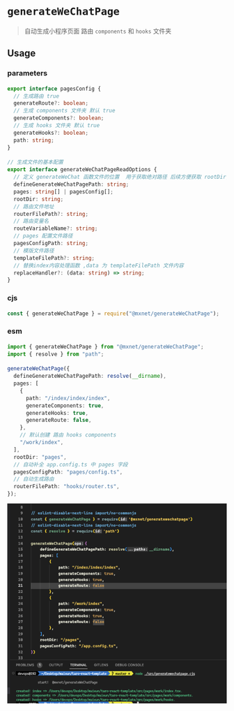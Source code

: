<!--
 * @Author: 邱狮杰
 * @Date: 2022-08-05 22:24:30
 * @LastEditTime: 2022-08-13 17:02:20
 * @Description:
 * @FilePath: /repo/script/generateWeChatPage/README.md
-->

# `generateWeChatPage`

> 自动生成小程序页面 路由 `components` 和 `hooks` 文件夹

## Usage

### parameters

```ts
export interface pagesConfig {
  // 生成路由 true
  generateRoute?: boolean;
  // 生成 components 文件夹 默认 true
  generateComponents?: boolean;
  // 生成 hooks 文件夹 默认 true
  generateHooks?: boolean;
  path: string;
}

// 生成文件的基本配置
export interface generateWeChatPageReadOptions {
  // 定义 generateWeChat 函数文件的位置  用于获取绝对路径 后续方便获取 rootDir, pagesConfigPath,routerFilePath,routeVariableName 的绝对路径
  defineGenerateWeChatPagePath: string;
  pages: string[] | pagesConfig[];
  rootDir: string;
  // 路由文件地址
  routerFilePath?: string;
  // 路由变量名
  routeVariableName?: string;
  // pages 配置文件路径
  pagesConfigPath: string;
  // 模版文件路径
  templateFilePath?: string;
  // 替换index内容处理函数 ,data 为 templateFilePath 文件内容
  replaceHandler?: (data: string) => string;
}
```

### cjs

```ts
const { generateWeChatPage } = require("@mxnet/generateWeChatPage");
```

### esm

```ts
import { generateWeChatPage } from "@mxnet/generateWeChatPage";
import { resolve } from "path";

generateWeChatPage({
  defineGenerateWeChatPagePath: resolve(__dirname),
  pages: [
    {
      path: "/index/index/index",
      generateComponents: true,
      generateHooks: true,
      generateRoute: false,
    },
    // 默认创建 路由 hooks components
    "/work/index",
  ],
  rootDir: "pages",
  // 自动补全 app.config.ts 中 pages 字段
  pagesConfigPath: "pages/config.ts",
  // 自动生成路由
  routerFilePath: "hooks/router.ts",
});
```

![result](/script/generateWeChatPage/result.png)
